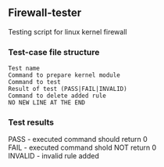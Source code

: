## Firewall-tester
Testing script for linux kernel firewall

### Test-case file structure
```
Test name
Command to prepare kernel module
Command to test
Result of test (PASS|FAIL|INVALID)
Command to delete added rule
NO NEW LINE AT THE END
```
### Test results
PASS - executed command should return 0</br>
FAIL - executed command shold NOT return 0</br>
INVALID - invalid rule added</br>
